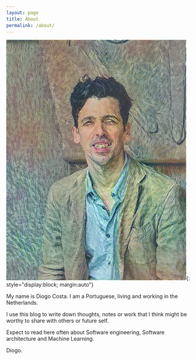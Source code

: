 ```yaml
---
layout: page
title: About
permalink: /about/
---
```


![Diogo Costa](/assets/about/me.png){: style="display:block; margin:auto"}

My name is Diogo Costa. I am a Portuguese, living and working in the Netherlands.

I use this blog to write down thoughts, notes or work that I think might be worthy to share with others or future self.

Expect to read here often about Software engineering, Software architecture and Machine Learning.

Diogo.